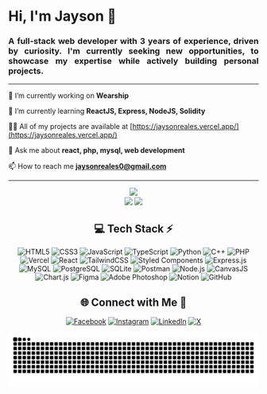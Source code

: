 <h1 align="left">Hi, I'm Jayson 👋</h1>
<h3 align="justify">A full-stack web developer with 3 years of experience, driven by curiosity. I'm currently seeking new opportunities, to showcase my expertise while actively building personal projects.</h3>

<hr>

🔭 I’m currently working on **Wearship**

🌱 I’m currently learning **ReactJS, Express, NodeJS, Solidity**

👨‍💻 All of my projects are available at [https://jaysonreales.vercel.app/](https://jaysonreales.vercel.app/)

💬 Ask me about **react, php, mysql, web development**

📫 How to reach me **jaysonreales0@gmail.com**

<hr>

<div align="center">
  <img src="https://github-readme-stats.vercel.app/api?username=kaiseldev-sudo&theme=github_dark&hide_border=true&include_all_commits=true&count_private=true" width="50%" /> </br>
  <img src="https://github-readme-streak-stats.herokuapp.com/?user=kaiseldev-sudo&theme=github-dark-blue&hide_border=true" width="50%" />
  <img src="https://github-readme-stats.vercel.app/api/top-langs/?username=kaiseldev-sudo&theme=github_dark&hide_border=true&include_all_commits=true&count_private=true&layout=compact" width="50%" /> </br>
</div>

<div align="center">
  
## 💻 Tech Stack ⚡

<!-- Languages -->
![HTML5](https://img.shields.io/badge/html5-%23E34F26.svg?style=for-the-badge&logo=html5&logoColor=white) ![CSS3](https://img.shields.io/badge/css3-%231572B6.svg?style=for-the-badge&logo=css3&logoColor=white) ![JavaScript](https://img.shields.io/badge/javascript-%23323330.svg?style=for-the-badge&logo=javascript&logoColor=%23F7DF1E) ![TypeScript](https://img.shields.io/badge/typescript-%23007ACC.svg?style=for-the-badge&logo=typescript&logoColor=white) ![Python](https://img.shields.io/badge/python-3670A0?style=for-the-badge&logo=python&logoColor=ffdd54) ![C++](https://img.shields.io/badge/C++-00599C?style=for-the-badge&logo=c%2B%2B&logoColor=white) ![PHP](https://img.shields.io/badge/PHP-777BB4?style=for-the-badge&logo=php&logoColor=white) ![Vercel](https://img.shields.io/badge/vercel-%23000000.svg?style=for-the-badge&logo=vercel&logoColor=white) ![React](https://img.shields.io/badge/react-%2320232a.svg?style=for-the-badge&logo=react&logoColor=%2361DAFB) ![TailwindCSS](https://img.shields.io/badge/tailwindcss-%2338B2AC.svg?style=for-the-badge&logo=tailwind-css&logoColor=white) ![Styled Components](https://img.shields.io/badge/styled--components-DB7093?style=for-the-badge&logo=styled-components&logoColor=white) ![Express.js](https://img.shields.io/badge/express.js-404D59?style=for-the-badge&logo=express&logoColor=white) ![MySQL](https://img.shields.io/badge/MySQL-4479A1?style=for-the-badge&logo=mysql&logoColor=white) ![PostgreSQL](https://img.shields.io/badge/PostgreSQL-316192?style=for-the-badge&logo=postgresql&logoColor=white) ![SQLite](https://img.shields.io/badge/SQLite-003B57?style=for-the-badge&logo=sqlite&logoColor=white) ![Postman](https://img.shields.io/badge/Postman-FF6C37?style=for-the-badge&logo=postman&logoColor=white) ![Node.js](https://img.shields.io/badge/Node.js-339933?style=for-the-badge&logo=nodedotjs&logoColor=white) ![CanvasJS](https://img.shields.io/badge/CanvasJS-007ACC?style=for-the-badge&logo=canvas&logoColor=white) ![Chart.js](https://img.shields.io/badge/Chart.js-FF6384?style=for-the-badge&logo=chartdotjs&logoColor=white) ![Figma](https://img.shields.io/badge/Figma-F24E1E?style=for-the-badge&logo=figma&logoColor=white) ![Adobe Photoshop](https://img.shields.io/badge/Photoshop-31A8FF?style=for-the-badge&logo=adobephotoshop&logoColor=white) ![Notion](https://img.shields.io/badge/Notion-%23000000.svg?style=for-the-badge&logo=notion&logoColor=white) ![GitHub](https://img.shields.io/badge/github-%23121011.svg?style=for-the-badge&logo=github&logoColor=white)

</div>

<div align="center">

## 🌐 Connect with Me 🍬
[![Facebook](https://img.shields.io/badge/Facebook-%231877F2.svg?logo=Facebook&logoColor=white)](https://facebook.com/jaysonreales18) [![Instagram](https://img.shields.io/badge/Instagram-%23E4405F.svg?logo=Instagram&logoColor=white)](https://instagram.com/0xjayson.eth) [![LinkedIn](https://img.shields.io/badge/LinkedIn-%230077B5.svg?logo=linkedin&logoColor=white)](https://linkedin.com/in/jayson-reales) [![X](https://img.shields.io/badge/X-black.svg?logo=X&logoColor=white)](https://x.com/jaysonreales17)

</div>
<div align="center">

![Snake animation](https://github.com/kaiseldev-sudo/kaiseldev-sudo/blob/output/github-contribution-grid-snake.svg)

</div>
